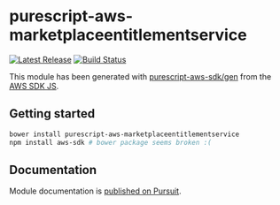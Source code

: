 # purescript-aws-marketplaceentitlementservice

[![Latest Release](https://pursuit.purescript.org/packages/purescript-aws-marketplaceentitlementservice/badge)](https://pursuit.purescript.org/packages/purescript-aws-marketplaceentitlementservice)
[![Build Status](https://app.wercker.com/status/5909b9e96d1080804b17a28f72f87b6b/s/master)](https://app.wercker.com/project/byKey/5909b9e96d1080804b17a28f72f87b6b)

This module has been generated with [purescript-aws-sdk/gen](https://github.com/purescript-aws-sdk/gen) from the [AWS SDK JS](https://github.com/aws/aws-sdk-js).

## Getting started

```sh
bower install purescript-aws-marketplaceentitlementservice
npm install aws-sdk # bower package seems broken :(
```

## Documentation

Module documentation is [published on Pursuit](http://pursuit.purescript.org/packages/purescript-aws-marketplaceentitlementservice).
